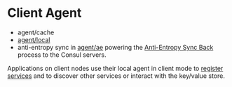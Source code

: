# Client Agent

- agent/cache
- [agent/local](https://github.com/arenadata/consul/tree/main/agent/local)
- anti-entropy sync in [agent/ae](https://github.com/arenadata/consul/tree/main/agent/ae) powering the [Anti-Entropy Sync Back](https://www.consul.io/docs/internals/anti-entropy.html) process to the Consul servers.

Applications on client nodes use their local agent in client mode to [register services](https://www.consul.io/api/agent.html) and to discover other services or interact with the key/value store. 
